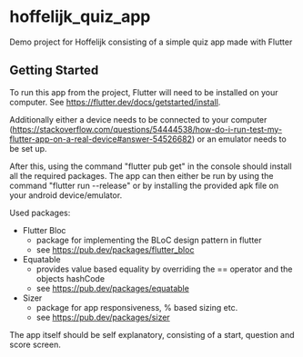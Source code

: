 # hoffelijk_quiz_app

Demo project for Hoffelijk consisting of a simple quiz app made with Flutter

## Getting Started

To run this app from the project, Flutter will need to be installed on your computer. See https://flutter.dev/docs/getstarted/install.

Additionally either a device needs to be connected to your computer (https://stackoverflow.com/questions/54444538/how-do-i-run-test-my-flutter-app-on-a-real-device#answer-54526682) or an emulator needs to be set up.

After this, using the command "flutter pub get" in the console should install all the required packages. The app can then either be run by using the command "flutter run --release" or by installing the provided apk file on your android device/emulator.

Used packages:

* Flutter Bloc
  * package for implementing the BLoC design pattern in flutter
  * see https://pub.dev/packages/flutter_bloc
* Equatable
  * provides value based equality by overriding the == operator and the objects hashCode
  * see https://pub.dev/packages/equatable
* Sizer
  * package for app responsiveness, % based sizing etc.
  * see https://pub.dev/packages/sizer

The app itself should be self explanatory, consisting of a start, question and score screen.
